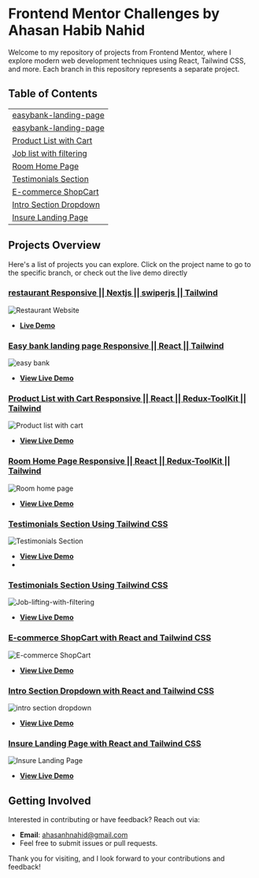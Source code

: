 # Frontend Mentor Challenges by Ahasan Habib Nahid

Welcome to my repository of projects from Frontend Mentor, where I explore modern web development techniques using React, Tailwind CSS, and more. Each branch in this repository represents a separate project.

## Table of Contents
<table>
     <tr>
    <td><a href="https://github.com/ahasan06/restaurant-reactjs.git">easybank-landing-page</a></td>
  </tr>
   
   <tr>
    <td><a href="https://github.com/ahasan06/Frontend-MentorChallenges/tree/easybank-landing-page">easybank-landing-page</a></td>
  </tr>
  <tr>
    <td><a href="https://github.com/ahasan06/Frontend-MentorChallenges/tree/product-list-with-cart">Product List with Cart</a></td>
  </tr>
   <tr>
    <td><a href="https://github.com/ahasan06/Frontend-MentorChallenges/tree/job-list-filtering">Job list with filtering</a></td>
  </tr>
  <tr>
    <td><a href="https://github.com/ahasan06/Frontend-MentorChallenges/tree/room-home-page">Room Home Page</a></td>
  </tr>
  <tr>
    <td><a href="https://github.com/ahasan06/Frontend-MentorChallenges/tree/testimonial-grid-section">Testimonials Section</a></td>
  </tr>
  <tr>
    <td><a href="https://github.com/ahasan06/Frontend-MentorChallenges/tree/e-commerce-product-page">E-commerce ShopCart</a></td>
  </tr>
  <tr>
    <td><a href="https://github.com/ahasan06/Frontend-MentorChallenges/tree/intro-section-dropdown-nav">Intro Section Dropdown</a></td>
  </tr>
  <tr>
    <td><a href="https://github.com/ahasan06/Frontend-MentorChallenges/tree/insure-landing-page">Insure Landing Page</a></td>
  </tr>
</table>

## Projects Overview

Here's a list of projects you can explore. Click on the project name to go to the specific branch, or check out the live demo directly

### [restaurant  Responsive || Nextjs || swiperjs || Tailwind](https://github.com/ahasan06/Frontend-MentorChallenges/tree/easybank-landing-page)
![Restaurant Website](https://github.com/user-attachments/assets/e5287338-f0b3-4f37-8b15-9a4028972b33)
- **[Live Demo](https://restaurant-tailwind-with-react.netlify.app/)**



### [Easy bank landing page Responsive || React || Tailwind](https://github.com/ahasan06/Frontend-MentorChallenges/tree/easybank-landing-page)
![easy bank](https://github.com/user-attachments/assets/62807c77-9533-4887-b8f6-55ac26c68958)
- **[View Live Demo](https://easy-bank-react.netlify.app/)**

### [Product List with Cart Responsive || React || Redux-ToolKit || Tailwind](https://github.com/ahasan06/Frontend-MentorChallenges/tree/product-list-with-cart)
![Product list with cart](https://github.com/user-attachments/assets/ab1a18bd-4223-46e3-8a3a-3bd7b6daf7eb)
- **[View Live Demo](https://product-list-cart-react.netlify.app/)**

### [Room Home Page Responsive || React || Redux-ToolKit || Tailwind](https://github.com/ahasan06/Frontend-MentorChallenges/tree/room-home-page)
![Room home page](https://github.com/user-attachments/assets/330f2ed1-5fc1-443d-8a5d-b21708d6761f)
- **[View Live Demo](https://room-home-page-react.netlify.app/)**

### [Testimonials Section Using Tailwind CSS](https://github.com/ahasan06/Frontend-MentorChallenges/tree/testimonial-grid-section)
![Testimonials Section ](https://github.com/user-attachments/assets/0f76c48a-861b-4f74-b26a-65d7fafa1613)
- **[View Live Demo](https://66910ea8c9481a22d3ea37fb--elaborate-selkie-3b3039.netlify.app/)**
- 
### [Testimonials Section Using Tailwind CSS](https://github.com/ahasan06/Frontend-MentorChallenges/tree/job-list-filtering)
![Job-lifting-with-filtering](https://github.com/user-attachments/assets/51333322-c32a-41a8-8a1e-275a709a7104)
- **[View Live Demo](https://job-lifting-react.netlify.app/)**

### [E-commerce ShopCart with React and Tailwind CSS](https://github.com/ahasan06/Frontend-MentorChallenges/tree/e-commerce-product-page)
![E-commerce ShopCart](https://github.com/user-attachments/assets/3b0f514c-ba04-46db-9c4f-36002ea31bca)
- **[View Live Demo](https://shopcart-tailwind-react.netlify.app/)**

### [Intro Section Dropdown with React and Tailwind CSS](https://github.com/ahasan06/Frontend-MentorChallenges/tree/intro-section-dropdown-nav)
![intro section dropdown](https://github.com/user-attachments/assets/a268378c-45ec-4e4c-8ee9-d19b29c26b70)
- **[View Live Demo](https://intro-section-tailwind-react.netlify.app/#)**

### [Insure Landing Page with React and Tailwind CSS](https://github.com/ahasan06/Frontend-MentorChallenges/tree/insure-landing-page)
![Insure Landing Page](https://github.com/user-attachments/assets/6c320655-b728-463e-b3db-37a45b1babd2)
- **[View Live Demo](https://insure-tailwind-react.netlify.app/)**

## Getting Involved

Interested in contributing or have feedback? Reach out via:
- **Email**: [ahasanhnahid@gmail.com](mailto:ahasanhnahid@gmail.com)
- Feel free to submit issues or pull requests.

Thank you for visiting, and I look forward to your contributions and feedback!
